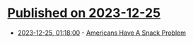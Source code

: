 # [Published on 2023-12-25](index.md)

* [2023-12-25, 01:18:00](https://soylentnews.org/article.pl?sid=23/12/23/1413245&from=rss) - [Americans Have A Snack Problem](https://soylentnews.org/article.pl?sid=23/12/23/1413245&from=rss)
